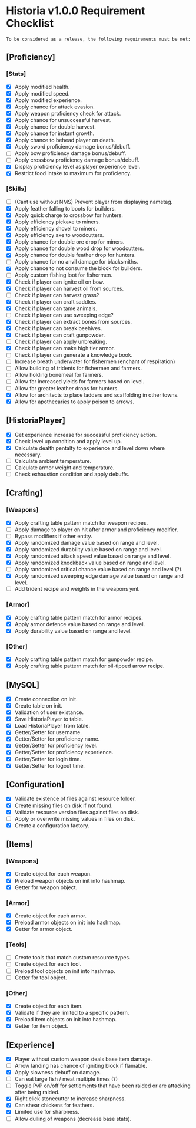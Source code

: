 # Historia v1.0.0 Requirement Checklist

```
To be considered as a release, the following requirements must be met:
```

## [Proficiency]

### [Stats]
- [x] Apply modified health.
- [x] Apply modified speed.
- [x] Apply modified experience.
- [x] Apply chance for attack evasion.
- [x] Apply weapon proficiency check for attack.
- [x] Apply chance for unsuccessful harvest.
- [x] Apply chance for double harvest.
- [x] Apply chance for instant growth.
- [x] Apply chance to behead player on death.
- [x] Apply sword proficiency damage bonus/debuff.
- [ ] Apply bow proficiency damage bonus/debuff.
- [ ] Apply crossbow proficiency damage bonus/debuff.
- [x] Display proficiency level as player experience level.
- [x] Restrict food intake to maximum for proficiency.

### [Skills]

- [ ] (Cant use without NMS) Prevent player from displaying nametag.
- [x] Apply feather falling to boots for builders.
- [x] Apply quick charge to crossbow for hunters.
- [x] Apply efficiency pickaxe to miners.
- [x] Apply efficiency shovel to miners.
- [x] Apply efficiency axe to woodcutters.
- [x] Apply chance for double ore drop for miners.
- [x] Apply chance for double wood drop for woodcutters.
- [x] Apply chance for double feather drop for hunters.
- [ ] Apply chance for no anvil damage for blacksmiths.
- [x] Apply chance to not consume the block for builders.
- [ ] Apply custom fishing loot for fishermen.
- [x] Check if player can ignite oil on bow.
- [x] Check if player can harvest oil from sources.
- [ ] Check if player can harvest grass?
- [x] Check if player can craft saddles.
- [x] Check if player can tame animals.
- [ ] Check if player can use sweeping edge?
- [x] Check if player can extract bones from sources.
- [x] Check if player can break beehives.
- [x] Check if player can craft gunpowder.
- [ ] Check if player can apply unbreaking.
- [x] Check if player can make high tier armor.
- [ ] Check if player can generate a knowledge book.
- [ ] Increase breath underwater for fishermen (enchant of respiration)
- [ ] Allow building of tridents for fishermen and farmers.
- [ ] Allow holding bonemeal for farmers.
- [ ] Allow for increased yields for farmers based on level.
- [ ] Allow for greater leather drops for hunters.
- [x] Allow for architects to place ladders and scaffolding in other towns.
- [x] Allow for apothecaries to apply poison to arrows.

## [HistoriaPlayer]

- [x] Get experience increase for successful proficiency action.
- [x] Check level up condition and apply level up.
- [x] Calculate dealth pentalty to experience and level down where necessary.
- [ ] Calculate ambient temperature.
- [ ] Calculate armor weight and temperature.
- [ ] Check exhaustion condition and apply debuffs.

## [Crafting]

### [Weapons]

- [x] Apply crafting table pattern match for weapon recipes.
- [ ] Apply damage to player on hit after armor and proficiency modifier.
- [ ] Bypass modifiers if other entity.
- [x] Apply randomized damage value based on range and level.
- [x] Apply randomized durability value based on range and level.
- [x] Apply randomized attack speed value based on range and level.
- [x] Apply randomized knockback value based on range and level.
- [ ] Apply randomized critical chance value based on range and level (?).
- [x] Apply randomized sweeping edge damage value based on range and level.
- [ ] Add trident recipe and weights in the weapons yml.

### [Armor]

- [x] Apply crafting table pattern match for armor recipes.
- [x] Apply armor defence value based on range and level.
- [x] Apply durability value based on range and level.

### [Other]

- [x] Apply crafting table pattern match for gunpowder recipe.
- [x] Apply crafting table pattern match for oil-tipped arrow recipe.

## [MySQL]

- [x] Create connection on init.
- [x] Create table on init.
- [x] Validation of user existance.
- [x] Save HistoriaPlayer to table.
- [x] Load HistoriaPlayer from table.
- [x] Getter/Setter for username.
- [x] Getter/Setter for proficiency name.
- [x] Getter/Setter for proficiency level.
- [x] Getter/Setter for proficiency experience.
- [x] Getter/Setter for login time.
- [x] Getter/Setter for logout time.

## [Configuration]

- [x] Validate existence of files against resource folder.
- [x] Create missing files on disk if not found.
- [x] Validate resource version files against files on disk.
- [ ] Apply or overwrite missing values in files on disk.
- [x] Create a configuration factory.

## [Items]

### [Weapons]

- [x] Create object for each weapon.
- [x] Preload weapon objects on init into hashmap.
- [x] Getter for weapon object.

### [Armor]

- [x] Create object for each armor.
- [x] Preload armor objects on init into hashmap.
- [x] Getter for armor object.

### [Tools]

- [ ] Create tools that match custom resource types.
- [ ] Create object for each tool.
- [ ] Preload tool objects on init into hashmap.
- [ ] Getter for tool object.

### [Other]

- [x] Create object for each item.
- [x] Validate if they are limited to a specific pattern.
- [x] Preload item objects on init into hashmap.
- [x] Getter for item object.

## [Experience]

- [x] Player without custom weapon deals base item damage. 
- [ ] Arrow landing has chance of igniting block if flamable.
- [x] Apply slowness debuff on damage.
- [ ] Can eat large fish / meat multiple times (?)
- [ ] Toggle PvP on/off for settlements that have been raided or are attacking after being raided.
- [x] Right click stonecutter to increase sharpness.
- [x] Can shear chickens for feathers.
- [x] Limited use for sharpness.
- [ ] Allow dulling of weapons (decrease base stats).
